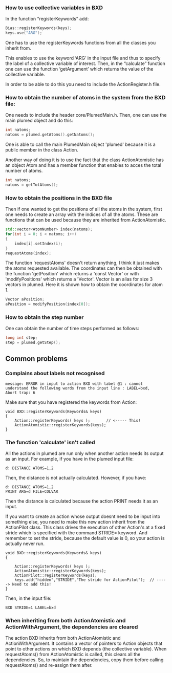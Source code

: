 ### How to use collective variables in BXD

In the function “registerKeywords” add:

```c++
Bias::registerKeywords(keys);
keys.use("ARG");
```
One has to use the registerKeywords functions from all the classes you inherit from. 

This enables to use the keyword ‘ARG’ in the input file and thus to specify the label of a collective variable of interest. 
Then, in the “calculate” function one can use the function ‘getArgument’ which returns the value of the collective variable.

In order to be able to do this you need to include the ActionRegister.h file. 




### How to obtain the number of atoms in the system from the BXD file:

One needs to include the header core/PlumedMain.h.
Then, one can use the main plumed object and do this:

```c++
int natoms;
natoms = plumed.getAtoms().getNatoms();
```
One is able to call the main PlumedMain object 'plumed' because it is a public member in the class Action.

Another way of doing it is to use the fact that the class ActionAtomistic has an object Atom and has a member function that enables to acces the total number of atoms.

```c++
int natoms;
natoms = getTotAtoms();
```

### How to obtain the positions in the BXD file

Then if one wanted to get the positions of all the atoms in the system, first one needs to create an array with the indices of all the atoms. These are functions that can be used because they are inherited from ActionAtomistic.

```c++
std::vector<AtomNumber> index(natoms);
for(int i = 0; i < natoms; i++)
{
    index[i].setIndex(i);
}
requestAtoms(index);
```

The function 'requestAtoms' doesn't return anything, I think it just makes the atoms requested available. The coordinates can then be obtained with the function 'getPosition' which returns a 'const Vector' or with 'modifyPositions' which returns a 'Vector'. Vector is an alias for size 3 vectors in plumed. Here it is shown how to obtain the coordinates for atom 1.

```c++
Vector aPosition;   
aPosition = modifyPosition(index[0]);
```

### How to obtain the step number

One can obtain the number of time steps performed as follows:

```c++
long int step;
step = plumed.getStep();
```
## Common problems

### Complains about labels not recognised

```
message: ERROR in input to action BXD with label @1 : cannot understand the following words from the input line : LABEL=bxd, 
Abort trap: 6
```
Make sure that you have registered the keywords from Action:

```
void BXD::registerKeywords(Keywords& keys)
{
    Action::registerKeywords( keys );       // <----- This!
    ActionAtomistic::registerKeywords(keys);
}
```

### The function 'calculate' isn't called

All the actions in plumed are run only when another action needs its output as an input. For example, if you have in the plumed input file:
```
d: DISTANCE ATOMS=1,2
```
Then, the distance is not actually calculated. However, if you have:
```
d: DISTANCE ATOMS=1,2
PRINT ARG=d FILE=COLVAR
```
Then the distance is calculated because the action PRINT needs it as an input.

If you want to create an action whose output doesnt need to be input into something else, you need to make this new action inherit from the ActionPilot class. This class drives the execution of other Action's at a fixed stride which is specified with the command STRIDE= keyword. And remember to set the stride, because the default value is 0, so your action is actually never run.

```
void BXD::registerKeywords(Keywords& keys)
{

    Action::registerKeywords( keys );
    ActionAtomistic::registerKeywords(keys);
    ActionPilot::registerKeywords(keys);
    keys.add("hidden","STRIDE","The stride for ActionPilot");  // -----> Need to add this!
}
```

Then, in the input file:

```
BXD STRIDE=1 LABEL=bxd
```
### When inheriting from both ActionAtomistic and ActionWithArgument, the dependencies are cleared

The action BXD inherits from both ActionAtomistic and ActionWithArgument. It contains a vector of pointers to Action objects that point to other actions on which BXD depends (the collective variable). When requestAtoms() from ActionAtomistic is called, this clears all the dependencies. So, to maintain the dependencies, copy them before calling requestAtoms() and re-assign them after.


